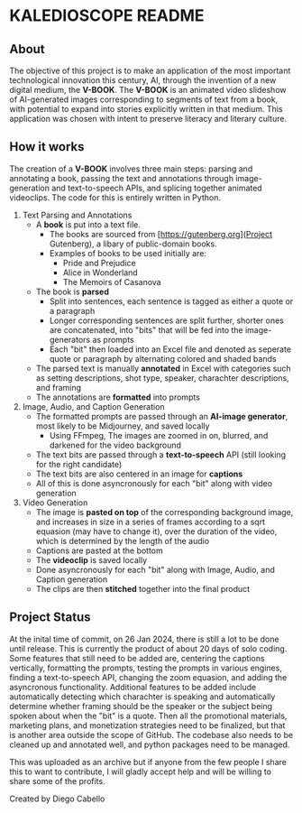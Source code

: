# KALEDIOSCOPE README

## About

The objective of this project is to make an application of the most important technological innovation this century, AI, through the invention of a new digital medium, the **V-BOOK**. The **V-BOOK** is an animated video slideshow of AI-generated images corresponding to segments of text from a book, with potential to expand into stories explicitly written in that medium. This application was chosen with intent to preserve literacy and literary culture.

## How it works

The creation of a **V-BOOK** involves three main steps: parsing and annotating a book, passing the text and annotations through image-generation and text-to-speech APIs, and splicing together animated videoclips. The code for this is entirely written in Python.

1. Text Parsing and Annotations
   - A **book** is put into a text file.
     - The books are sourced from [https://gutenberg.org](Project Gutenberg), a libary of public-domain books.
     - Examples of books to be used initially are:
       - Pride and Prejudice
       - Alice in Wonderland
       - The Memoirs of Casanova
   - The book is **parsed**
     - Split into sentences, each sentence is tagged as either a quote or a paragraph
     - Longer corresponding sentences are split further, shorter ones are concatenated, into "bits" that will be fed into the image-generators as prompts
     - Each "bit" then loaded into an Excel file and denoted as seperate quote or paragraph by alternating colored and shaded bands
   - The parsed text is manually **annotated** in Excel with categories such as setting descriptions, shot type, speaker, charachter descriptions, and framing
   - The annotations are **formatted** into prompts
2. Image, Audio, and Caption Generation
   - The formatted prompts are passed through an **AI-image generator**, most likely to be Midjourney, and saved locally
     - Using FFmpeg, The images are zoomed in on, blurred, and darkened for the video background
   - The text bits are passed through a **text-to-speech** API (still looking for the right candidate)
   - The text bits are also centered in an image for **captions**
   - All of this is done asyncronously for each "bit" along with video generation
3. Video Generation
   - The image is **pasted on top** of the corresponding background image, and increases in size in a series of frames according to a sqrt equasion (may have to change it), over the duration of the video, which is determined by the length of the audio
   - Captions are pasted at the bottom
   - The **videoclip** is saved locally
   - Done asyncronously for each "bit" along with Image, Audio, and Caption generation
   - The clips are then **stitched** together into the final product

## Project Status

At the inital time of commit, on 26 Jan 2024, there is still a lot to be done until release. This is currently the product of about 20 days of solo coding. Some features that still need to be added are, centering the captions vertically, formatting the prompts, testing the prompts in various engines, finding a text-to-speech API, changing the zoom equasion, and adding the asyncronous functionality. Additional features to be added include automatically detecting which charachter is speaking and automatically determine whether framing should be the speaker or the subject being spoken about when the "bit" is a quote. Then all the promotional materials, marketing plans, and monetization strategies need to be finalized, but that is another area outside the scope of GitHub. The codebase also needs to be cleaned up and annotated well, and python packages need to be managed.

This was uploaded as an archive but if anyone from the few people I share this to want to contribute, I will gladly accept help and will be willing to share some of the profits.

Created by Diego Cabello
